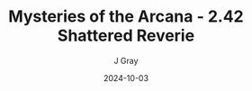 ---
title: 'Mysteries of the Arcana - 2.42 Shattered Reverie'
alt: 'Mysteries of the Arcana'
date: '2024-10-03'
author: 'J Gray'
artist: 'Keira'
---